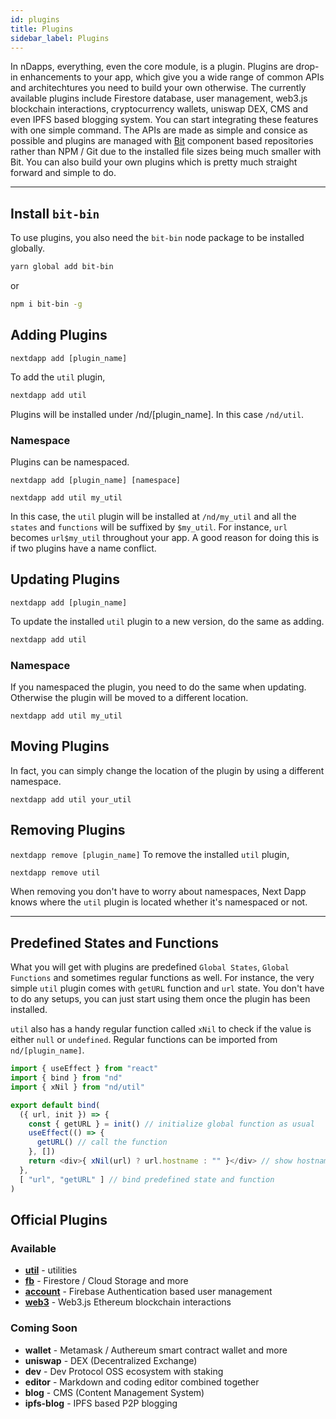 ```yaml
---
id: plugins
title: Plugins
sidebar_label: Plugins
---
```


In nDapps, everything, even the core module, is a plugin. Plugins are drop-in enhancements to your app, which give you a wide range of common APIs and architechtures you need to build your own otherwise. The currently available plugins include Firestore database, user management, web3.js blockchain interactions, cryptocurrency wallets, uniswap DEX, CMS and even IPFS based blogging system. You can start integrating these features with one simple command. The APIs are made as simple and consice as possible and plugins are managed with [Bit](https://bit.dev/warashibe/nextdapp) component based repositories rather than NPM / Git due to the installed file sizes being much smaller with Bit. You can also build your own plugins which is pretty much straight forward and simple to do.

---

## Install `bit-bin`

To use plugins, you also need the `bit-bin` node package to be installed globally.

```bash
yarn global add bit-bin
```

or

```bash
npm i bit-bin -g
```


## Adding Plugins

`nextdapp add [plugin_name]`

To add the `util` plugin,

```bash
nextdapp add util
```
Plugins will be installed under /nd/[plugin_name]. In this case `/nd/util`.


### Namespace

Plugins can be namespaced.

`nextdapp add [plugin_name] [namespace]`

```
nextdapp add util my_util
```

In this case, the `util` plugin will be installed at `/nd/my_util` and all the `states` and `functions` will be suffixed by `$my_util`. For instance, `url` becomes `url$my_util` throughout your app. A good reason for doing this is if two plugins have a name conflict.


## Updating Plugins

`nextdapp add [plugin_name]`

To update the installed `util` plugin to a new version, do the same as adding.

```bash
nextdapp add util
```

### Namespace

If you namespaced the plugin, you need to do the same when updating. Otherwise the plugin will be moved to a different location.

```
nextdapp add util my_util
```

## Moving Plugins

In fact, you can simply change the location of the plugin by using a different namespace.

```
nextdapp add util your_util
```

## Removing Plugins

`nextdapp remove [plugin_name]` To remove the installed `util` plugin,

```bash
nextdapp remove util
```

When removing you don't have to worry about namespaces, Next Dapp knows where the `util` plugin is located whether it's namespaced or not.

---

## Predefined States and Functions

What you will get with plugins are predefined `Global States`,  `Global Functions` and sometimes regular functions as well. For instance, the very simple `util` plugin comes with `getURL` function and `url` state. You don't have to do any setups, you can just start using them once the plugin has been installed.

`util` also has a handy regular function called `xNil` to check if the value is either `null` or `undefined`. Regular functions can be imported from `nd/[plugin_name]`.

```javascript
import { useEffect } from "react"
import { bind } from "nd"
import { xNil } from "nd/util"

export default bind(
  ({ url, init }) => {
    const { getURL } = init() // initialize global function as usual
    useEffect(() => {
      getURL() // call the function
    }, [])
    return <div>{ xNil(url) ? url.hostname : "" }</div> // show hostname
  },
  [ "url", "getURL" ] // bind predefined state and function
)
```

## Official Plugins

### Available

* [**util**](/next-dapp/docs/plugin-util) - utilities
* [**fb**](/next-dapp/docs/plugin-fb) - Firestore / Cloud Storage and more
* [**account**](/next-dapp/docs/plugin-account) - Firebase Authentication based user management
* [**web3**](/next-dapp/docs/plugin-web3) - Web3.js Ethereum blockchain interactions

### Coming Soon

* **wallet** - Metamask / Authereum smart contract wallet and more
* **uniswap** - DEX (Decentralized Exchange)
* **dev** - Dev Protocol OSS ecosystem with staking
* **editor** - Markdown and coding editor combined together
* **blog** - CMS (Content Management System)
* **ipfs-blog** - IPFS based P2P blogging



